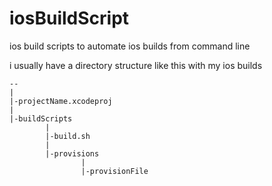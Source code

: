 iosBuildScript
==============

ios build scripts to automate ios builds from command line

i usually have a directory structure like this with my ios builds


	--
 	|
 	|-projectName.xcodeproj
 	|
 	|-buildScripts
         	|
         	|-build.sh
         	|
         	|-provisions
                 	|
                 	|-provisionFile
 				
 				
